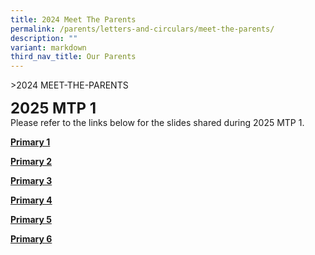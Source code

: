 ```yaml
---
title: 2024 Meet The Parents
permalink: /parents/letters-and-circulars/meet-the-parents/
description: ""
variant: markdown
third_nav_title: Our Parents
---
```

&gt;2024 MEET-THE-PARENTS

**<font size="5">2025 MTP 1</font>**<br>
Please refer to the links below for the slides shared during 2025 MTP 1.

**<u>Primary 1</u>** <br>


**<u>Primary 2</u>**<br>


**<u>Primary 3</u>**<br>


**<u>Primary 4</u>**<br>


**<u>Primary 5</u>**<br>


**<u>Primary 6</u>**<br>
